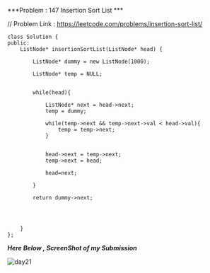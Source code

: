 
***Problem : 147 Insertion Sort List ***

// Problem Link : https://leetcode.com/problems/insertion-sort-list/

```
class Solution {
public:
    ListNode* insertionSortList(ListNode* head) {
        
        ListNode* dummy = new ListNode(1000);
        
        ListNode* temp = NULL;
        
        
        while(head){
            
            ListNode* next = head->next;
            temp = dummy;
            
            while(temp->next && temp->next->val < head->val){
                temp = temp->next;
            }
            
            
            head->next = temp->next;
            temp->next = head;
            
            head=next;
            
        }
        
        return dummy->next;
        
        
        
        
    }
};

```




***Here Below , ScreenShot of my Submission***

![day21](https://user-images.githubusercontent.com/109462762/196030880-9ab99841-f9be-4794-b8c4-020ddd4861a2.jpg)

